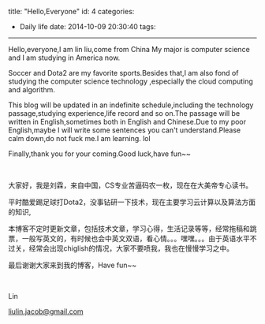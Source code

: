 title: "Hello,Everyone"
id: 4
categories:
  - Daily life
date: 2014-10-09 20:30:40
tags:
---

Hello,everyone,I am lin liu,come from China My major is computer science and I am studying in America now.

Soccer and Dota2 are my favorite sports.Besides that,I am also fond of studying the computer science technology ,especially the cloud computing and algorithm.

This blog will be updated in an indefinite schedule,including the technology passage,studying experience,life record and so on.The passage will be written in English,sometimes both in English and Chinese.Due to my poor English,maybe I will write some sentences you can't understand.Please calm down,do not fuck me.I am learning. lol

Finally,thank you for your coming.Good luck,have fun~~

&nbsp;

大家好，我是刘霖，来自中国，CS专业苦逼码农一枚，现在在大美帝专心读书。

平时酷爱踢足球打Dota2，没事钻研一下技术，现在主要学习云计算以及算法方面的知识,

本博客不定时更新文章，包括技术文章，学习心得，生活记录等等，经常拖稿和跳票，一般写英文的，有时候也会中英文双语，看心情。。。嘿嘿。。。由于英语水平不过关，经常会出现chiglish的情况，大家不要喷我，我也在慢慢学习之中。

最后谢谢大家来到我的博客，Have fun~~

&nbsp;

Lin

liulin.jacob@gmail.com